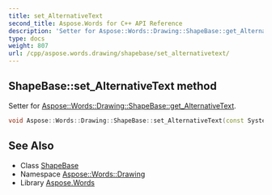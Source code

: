 ```yaml
---
title: set_AlternativeText
second_title: Aspose.Words for C++ API Reference
description: 'Setter for Aspose::Words::Drawing::ShapeBase::get_AlternativeText.'
type: docs
weight: 807
url: /cpp/aspose.words.drawing/shapebase/set_alternativetext/
---
```

## ShapeBase::set_AlternativeText method


Setter for [Aspose::Words::Drawing::ShapeBase::get_AlternativeText](../get_alternativetext/).

```cpp
void Aspose::Words::Drawing::ShapeBase::set_AlternativeText(const System::String &value)
```

## See Also

* Class [ShapeBase](../)
* Namespace [Aspose::Words::Drawing](../../)
* Library [Aspose.Words](../../../)
